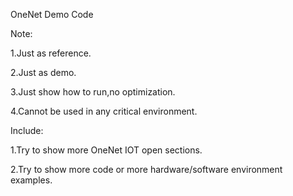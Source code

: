 
OneNet Demo Code

Note:

1.Just as reference.

2.Just as demo.

3.Just show how to run,no optimization.

4.Cannot be used in any critical environment.

Include:

1.Try to show more OneNet IOT open sections. 

2.Try to show more code or more hardware/software environment examples.


